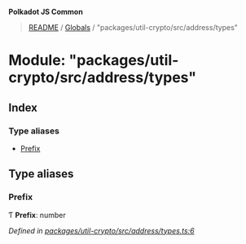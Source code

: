 **Polkadot JS Common**

> [README](../README.md) / [Globals](../globals.md) / "packages/util-crypto/src/address/types"

# Module: "packages/util-crypto/src/address/types"

## Index

### Type aliases

* [Prefix](_packages_util_crypto_src_address_types_.md#prefix)

## Type aliases

### Prefix

Ƭ  **Prefix**: number

*Defined in [packages/util-crypto/src/address/types.ts:6](https://github.com/polkadot-js/common/blob/dd1220ac/packages/util-crypto/src/address/types.ts#L6)*
